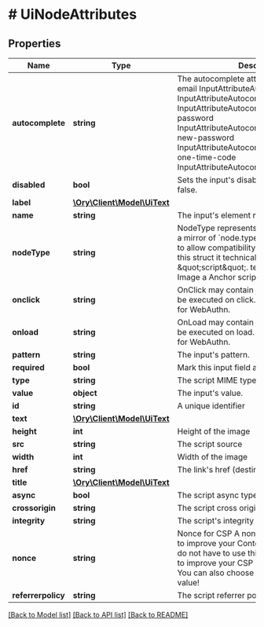 # # UiNodeAttributes

## Properties

Name | Type | Description | Notes
------------ | ------------- | ------------- | -------------
**autocomplete** | **string** | The autocomplete attribute for the input. email InputAttributeAutocompleteEmail tel InputAttributeAutocompleteTel url InputAttributeAutocompleteUrl current-password InputAttributeAutocompleteCurrentPassword new-password InputAttributeAutocompleteNewPassword one-time-code InputAttributeAutocompleteOneTimeCode | [optional]
**disabled** | **bool** | Sets the input&#39;s disabled field to true or false. |
**label** | [**\Ory\Client\Model\UiText**](UiText.md) |  | [optional]
**name** | **string** | The input&#39;s element name. |
**nodeType** | **string** | NodeType represents this node&#39;s types. It is a mirror of &#x60;node.type&#x60; and is primarily used to allow compatibility with OpenAPI 3.0. In this struct it technically always is \&quot;script\&quot;. text Text input Input img Image a Anchor script Script |
**onclick** | **string** | OnClick may contain javascript which should be executed on click. This is primarily used for WebAuthn. | [optional]
**onload** | **string** | OnLoad may contain javascript which should be executed on load. This is primarily used for WebAuthn. | [optional]
**pattern** | **string** | The input&#39;s pattern. | [optional]
**required** | **bool** | Mark this input field as required. | [optional]
**type** | **string** | The script MIME type |
**value** | **object** | The input&#39;s value. | [optional]
**id** | **string** | A unique identifier |
**text** | [**\Ory\Client\Model\UiText**](UiText.md) |  |
**height** | **int** | Height of the image |
**src** | **string** | The script source |
**width** | **int** | Width of the image |
**href** | **string** | The link&#39;s href (destination) URL.  format: uri |
**title** | [**\Ory\Client\Model\UiText**](UiText.md) |  |
**async** | **bool** | The script async type |
**crossorigin** | **string** | The script cross origin policy |
**integrity** | **string** | The script&#39;s integrity hash |
**nonce** | **string** | Nonce for CSP  A nonce you may want to use to improve your Content Security Policy. You do not have to use this value but if you want to improve your CSP policies you may use it. You can also choose to use your own nonce value! |
**referrerpolicy** | **string** | The script referrer policy |

[[Back to Model list]](../../README.md#models) [[Back to API list]](../../README.md#endpoints) [[Back to README]](../../README.md)
